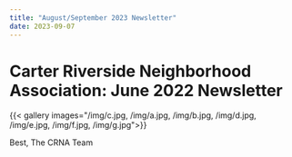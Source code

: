 ```yaml
---
title: "August/September 2023 Newsletter"
date: 2023-09-07
---
```


# Carter Riverside Neighborhood Association: June 2022 Newsletter

{{< gallery images="/img/c.jpg,
/img/a.jpg,
/img/b.jpg,
/img/d.jpg,
/img/e.jpg,
/img/f.jpg,
/img/g.jpg">}}

Best,
The CRNA Team
